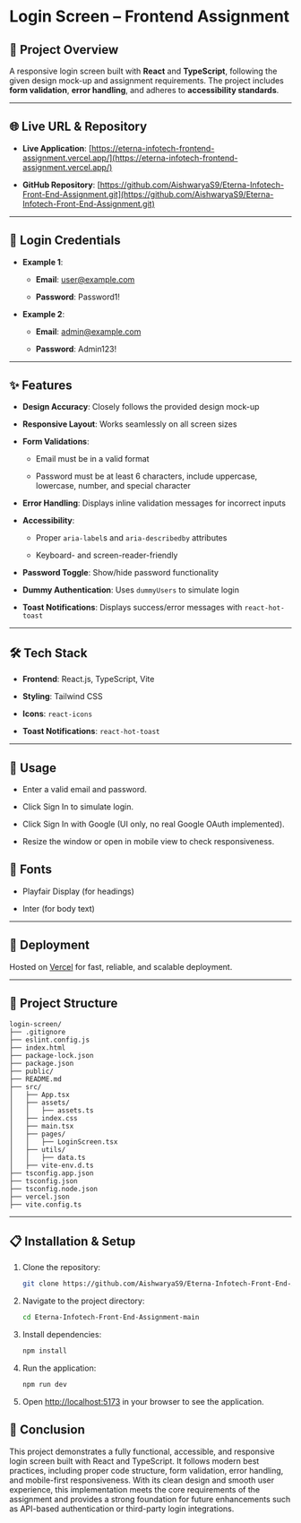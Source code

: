 # Login Screen – Frontend Assignment

## 🚀 Project Overview

A responsive login screen built with **React** and **TypeScript**, following the given design mock-up and assignment requirements. The project includes **form validation**, **error handling**, and adheres to **accessibility standards**.

---

## 🌐 Live URL & Repository

- **Live Application**: [https://eterna-infotech-frontend-assignment.vercel.app/](https://eterna-infotech-frontend-assignment.vercel.app/)

- **GitHub Repository**: [https://github.com/AishwaryaS9/Eterna-Infotech-Front-End-Assignment.git](https://github.com/AishwaryaS9/Eterna-Infotech-Front-End-Assignment.git)

---

## 🚪 Login Credentials

- **Example 1**:

  - **Email**: user@example.com

  - **Password**: Password1!

- **Example 2**:

  - **Email**: admin@example.com

  - **Password**: Admin123!

---

## ✨ Features

- **Design Accuracy**: Closely follows the provided design mock-up

- **Responsive Layout**: Works seamlessly on all screen sizes

- **Form Validations**:

  - Email must be in a valid format

  - Password must be at least 6 characters, include uppercase, lowercase, number, and special character

- **Error Handling**: Displays inline validation messages for incorrect inputs

- **Accessibility**:

  - Proper `aria-label`s and `aria-describedby` attributes

  - Keyboard- and screen-reader-friendly

- **Password Toggle**: Show/hide password functionality

- **Dummy Authentication**: Uses `dummyUsers` to simulate login

- **Toast Notifications**: Displays success/error messages with `react-hot-toast`

---

## 🛠️ Tech Stack

- **Frontend**: React.js, TypeScript, Vite

- **Styling**: Tailwind CSS

- **Icons**: `react-icons`

- **Toast Notifications**: `react-hot-toast`

---

## 🧪 Usage

- Enter a valid email and password.

- Click Sign In to simulate login.

- Click Sign In with Google (UI only, no real Google OAuth implemented).

- Resize the window or open in mobile view to check responsiveness.

## 🎨 Fonts

- Playfair Display (for headings)

- Inter (for body text)

---

## 📌 Deployment

Hosted on [Vercel](https://vercel.com/) for fast, reliable, and scalable deployment.

---

## 📂 Project Structure

```
login-screen/
├── .gitignore
├── eslint.config.js
├── index.html
├── package-lock.json
├── package.json
├── public/
├── README.md
├── src/
│   ├── App.tsx
│   ├── assets/
│   │   ├── assets.ts
│   ├── index.css
│   ├── main.tsx
│   ├── pages/
│   │   ├── LoginScreen.tsx
│   ├── utils/
│   │   ├── data.ts
│   ├── vite-env.d.ts
├── tsconfig.app.json
├── tsconfig.json
├── tsconfig.node.json
├── vercel.json
├── vite.config.ts
```

---

## 📋 Installation & Setup

1. Clone the repository:

   ```bash
   git clone https://github.com/AishwaryaS9/Eterna-Infotech-Front-End-Assignment.git
   ```

2. Navigate to the project directory:

   ```bash
   cd Eterna-Infotech-Front-End-Assignment-main
   ```

3. Install dependencies:

   ```bash
   npm install
   ```

4. Run the application:

   ```bash
   npm run dev
   ```

5. Open [http://localhost:5173](http://localhost:5173) in your browser to see the application.

## 🎯 Conclusion

This project demonstrates a fully functional, accessible, and responsive login screen built with React and TypeScript. It follows modern best practices, including proper code structure, form validation, error handling, and mobile-first responsiveness. With its clean design and smooth user experience, this implementation meets the core requirements of the assignment and provides a strong foundation for future enhancements such as API-based authentication or third-party login integrations.
